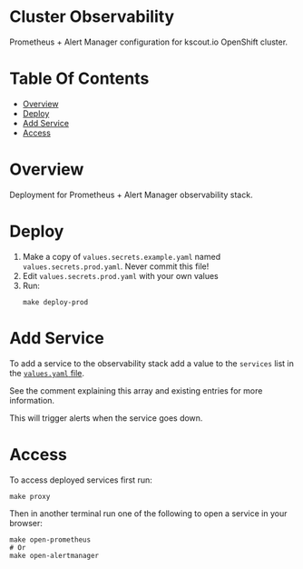 # Cluster Observability
Prometheus + Alert Manager configuration for kscout.io OpenShift cluster.

# Table Of Contents
- [Overview](#overview)
- [Deploy](#deploy)
- [Add Service](#add-service)
- [Access](#access)

# Overview
Deployment for Prometheus + Alert Manager observability stack.

# Deploy
1. Make a copy of `values.secrets.example.yaml` named 
   `values.secrets.prod.yaml`. Never commit this file!
2. Edit `values.secrets.prod.yaml` with your own values
3. Run:
   ```
   make deploy-prod
   ```

# Add Service
To add a service to the observability stack add a value to the `services` list
in the [`values.yaml` file](values.yaml).  

See the comment explaining this array and existing entries for more information.

This will trigger alerts when the service goes down.

# Access
To access deployed services first run:

```
make proxy
```

Then in another terminal run one of the following to open a service in 
your browser:

```
make open-prometheus
# Or
make open-alertmanager
```

